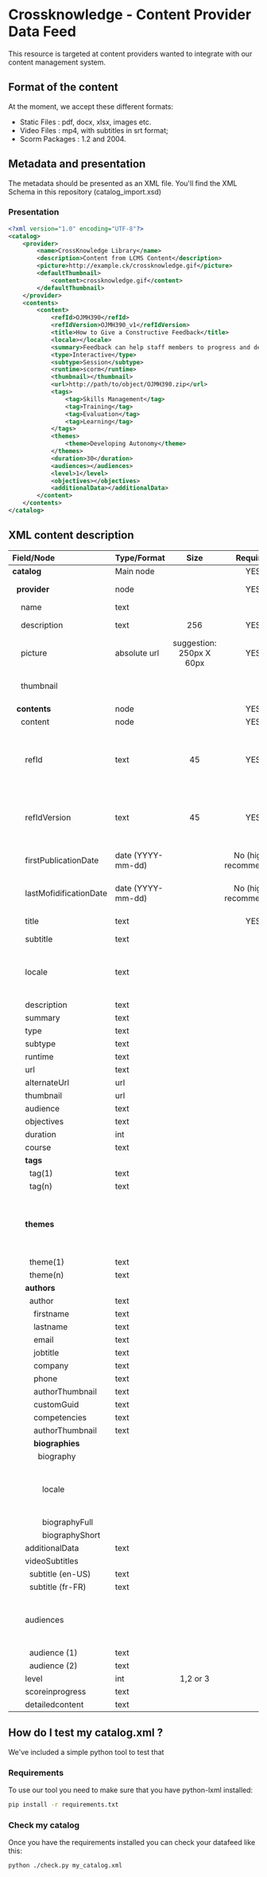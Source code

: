 Crossknowledge - Content Provider Data Feed
===========================================

This resource is targeted at content providers wanted to integrate with our
content management system.


Format of the content
---------------------

At the moment, we accept these different formats:
* Static Files : pdf, docx, xlsx, images etc.
*  Video Files : mp4, with subtitles in srt format;
*  Scorm Packages : 1.2 and 2004.

Metadata and presentation
-------------------------

The metadata should be presented as an XML file. You'll find the XML Schema in this repository (catalog\_import.xsd)

### Presentation
```xml
<?xml version="1.0" encoding="UTF-8"?>
<catalog>
	<provider>
		<name>CrossKnowledge Library</name>
		<description>Content from LCMS Content</description>
		<picture>http://example.ck/crossknowledge.gif</picture>
		<defaultThumbnail>
			<content>crossknowledge.gif</content>
		</defaultThumbnail>
	</provider>
	<contents>
		<content>
			<refId>OJMH390</refId>
			<refIdVersion>OJMH390_v1</refIdVersion>
			<title>How to Give a Constructive Feedback</title>
			<locale></locale>
			<summary>Feedback can help staff members to progress and develop their skills provided it is given in the right way. This session will show you how to identify common errors and the principles of constructive feedback.</summary>
			<type>Interactive</type>
			<subtype>Session</subtype>
			<runtime>scorm</runtime>
			<thumbnail></thumbnail>
			<url>http://path/to/object/OJMH390.zip</url>
			<tags>
				<tag>Skills Management</tag>
				<tag>Training</tag>
				<tag>Evaluation</tag>
				<tag>Learning</tag>
			</tags>
			<themes>
				<theme>Developing Autonomy</theme>
			</themes>
			<duration>30</duration>
			<audiences></audiences>
			<level>1</level>
			<objectives></objectives>
			<additionalData></additionalData>
		</content>
	</contents>
</catalog>
```

XML content description
------- 


|Field/Node|Type/Format|Size|Required|Description|
| :------- | :---- | :---: | :---: |:---|
|**catalog**                    |Main node||YES|
| &nbsp;&nbsp;**provider**                 |node||YES|Informations block about provider|
| &nbsp;&nbsp;&nbsp;&nbsp;name                       |text|||
| &nbsp;&nbsp;&nbsp;&nbsp;description                |text|256|YES|	Short description about company, content, etc|
| &nbsp;&nbsp;&nbsp;&nbsp;picture                    |absolute url|suggestion: 250px X 60px|YES|Path to logotipo/image. Eg: someurl.com/mylogo.png
| &nbsp;&nbsp;&nbsp;&nbsp;thumbnail                  ||||	Image which represent the provider, like logo, symbol, etc.
| &nbsp;&nbsp;**contents**                 |node||YES|
| &nbsp;&nbsp;&nbsp;&nbsp;content                    |node||YES|For each content
| &nbsp;&nbsp;&nbsp;&nbsp;&nbsp;&nbsp;refId                    |text|45|YES|Reference ID. Must be unique for all versions of content. Eg: AB22 . The refid represents the content in all languages and versions available.
| &nbsp;&nbsp;&nbsp;&nbsp;&nbsp;&nbsp;refIdVersion             |text        |    45 |YES     | Reference ID Version. Represent version of content. Eg: AB22 English v1, AB22 Spanish v2, etc.
| &nbsp;&nbsp;&nbsp;&nbsp;&nbsp;&nbsp;firstPublicationDate     |date (YYYY-mm-dd) || No (highly recommended)|First publication date. Creation date to help versions control.
| &nbsp;&nbsp;&nbsp;&nbsp;&nbsp;&nbsp;lastMofidificationDate 	|	date (YYYY-mm-dd)	||	No (highly recommended)	|	First publication date. Creation date to help versions control.
| &nbsp;&nbsp;&nbsp;&nbsp;&nbsp;&nbsp;title 					          |	text				||	YES						|	Do not must be unique, but highly recommended
| &nbsp;&nbsp;&nbsp;&nbsp;&nbsp;&nbsp;subtitle 				        |	text				||							|
| &nbsp;&nbsp;&nbsp;&nbsp;&nbsp;&nbsp;locale 					        |	text				||							|	Language of content. Better if uses the language-Country format. Eg: en-US, fr-FR, etc.
| &nbsp;&nbsp;&nbsp;&nbsp;&nbsp;&nbsp;description 				      |	text				||							|
| &nbsp;&nbsp;&nbsp;&nbsp;&nbsp;&nbsp;summary 					        |	text				||							|
| &nbsp;&nbsp;&nbsp;&nbsp;&nbsp;&nbsp;type						          |	text				||							|
| &nbsp;&nbsp;&nbsp;&nbsp;&nbsp;&nbsp;subtype					        |	text				||							|
| &nbsp;&nbsp;&nbsp;&nbsp;&nbsp;&nbsp;runtime					        |	text				||							|
| &nbsp;&nbsp;&nbsp;&nbsp;&nbsp;&nbsp;url						          |	text				||							|
| &nbsp;&nbsp;&nbsp;&nbsp;&nbsp;&nbsp;alternateUrl				      |	url					||							|
| &nbsp;&nbsp;&nbsp;&nbsp;&nbsp;&nbsp;thumbnail				        |	url					||							|
| &nbsp;&nbsp;&nbsp;&nbsp;&nbsp;&nbsp;audience					        |	text				||							|
| &nbsp;&nbsp;&nbsp;&nbsp;&nbsp;&nbsp;objectives				        |	text				||							|
| &nbsp;&nbsp;&nbsp;&nbsp;&nbsp;&nbsp;duration					        |	int					||							|	In minutes Eg. 10,20,etc.
| &nbsp;&nbsp;&nbsp;&nbsp;&nbsp;&nbsp;course					          |	text				||							|
| &nbsp;&nbsp;&nbsp;&nbsp;&nbsp;&nbsp;**tags**					        |						  ||							|	One or more
| &nbsp;&nbsp;&nbsp;&nbsp;&nbsp;&nbsp;&nbsp;&nbsp;tag(1)					        |	text				||							|
| &nbsp;&nbsp;&nbsp;&nbsp;&nbsp;&nbsp;&nbsp;&nbsp;tag(n)					        |	text				||							|
| &nbsp;&nbsp;&nbsp;&nbsp;&nbsp;&nbsp;**themes**				        |						  ||							|	One or more themes, can be separated by comma(,). If the content have a categorization, this place can be used for it.
| &nbsp;&nbsp;&nbsp;&nbsp;&nbsp;&nbsp;&nbsp;&nbsp;theme(1)				        |	text				||							|
| &nbsp;&nbsp;&nbsp;&nbsp;&nbsp;&nbsp;&nbsp;&nbsp;theme(n)				        |	text				||							|
| &nbsp;&nbsp;&nbsp;&nbsp;&nbsp;&nbsp;**authors**				      |						  ||							|	One or more
| &nbsp;&nbsp;&nbsp;&nbsp;&nbsp;&nbsp;&nbsp;&nbsp;author					        |	text				||							|
| &nbsp;&nbsp;&nbsp;&nbsp;&nbsp;&nbsp;&nbsp;&nbsp;&nbsp;&nbsp;firstname			      |	text				||							|
| &nbsp;&nbsp;&nbsp;&nbsp;&nbsp;&nbsp;&nbsp;&nbsp;&nbsp;&nbsp;lastname				      |	text				||							|
| &nbsp;&nbsp;&nbsp;&nbsp;&nbsp;&nbsp;&nbsp;&nbsp;&nbsp;&nbsp;email				        |	text				||							|
| &nbsp;&nbsp;&nbsp;&nbsp;&nbsp;&nbsp;&nbsp;&nbsp;&nbsp;&nbsp;jobtitle				      |	text				||							|
| &nbsp;&nbsp;&nbsp;&nbsp;&nbsp;&nbsp;&nbsp;&nbsp;&nbsp;&nbsp;company				      |	text				||							|
| &nbsp;&nbsp;&nbsp;&nbsp;&nbsp;&nbsp;&nbsp;&nbsp;&nbsp;&nbsp;phone				        |	text				||							|
| &nbsp;&nbsp;&nbsp;&nbsp;&nbsp;&nbsp;&nbsp;&nbsp;&nbsp;&nbsp;authorThumbnail		  |	text				||							|
| &nbsp;&nbsp;&nbsp;&nbsp;&nbsp;&nbsp;&nbsp;&nbsp;&nbsp;&nbsp;customGuid			      |	text				||							|
| &nbsp;&nbsp;&nbsp;&nbsp;&nbsp;&nbsp;&nbsp;&nbsp;&nbsp;&nbsp;competencies			    |	text				||							|
| &nbsp;&nbsp;&nbsp;&nbsp;&nbsp;&nbsp;&nbsp;&nbsp;&nbsp;&nbsp;authorThumbnail		  |	text				||							|
| &nbsp;&nbsp;&nbsp;&nbsp;&nbsp;&nbsp;&nbsp;&nbsp;&nbsp;&nbsp;**biographies**		  |						  ||							|
| &nbsp;&nbsp;&nbsp;&nbsp;&nbsp;&nbsp;&nbsp;&nbsp;&nbsp;&nbsp;&nbsp;&nbsp;biography			    |						  ||							|	One or more
| &nbsp;&nbsp;&nbsp;&nbsp;&nbsp;&nbsp;&nbsp;&nbsp;&nbsp;&nbsp;&nbsp;&nbsp;&nbsp;&nbsp;locale			      |						  ||							|	Language of biography. Better if uses the language-Country format. Eg: en-US, fr-FR, etc.
| &nbsp;&nbsp;&nbsp;&nbsp;&nbsp;&nbsp;&nbsp;&nbsp;&nbsp;&nbsp;&nbsp;&nbsp;&nbsp;&nbsp;biographyFull	  |						  ||							|
| &nbsp;&nbsp;&nbsp;&nbsp;&nbsp;&nbsp;&nbsp;&nbsp;&nbsp;&nbsp;&nbsp;&nbsp;&nbsp;&nbsp;biographyShort	  |						  ||							|
| &nbsp;&nbsp;&nbsp;&nbsp;&nbsp;&nbsp;additionalData			      |	text				||							|
| &nbsp;&nbsp;&nbsp;&nbsp;&nbsp;&nbsp;videoSubtitles			      |						  ||							|
| &nbsp;&nbsp;&nbsp;&nbsp;&nbsp;&nbsp;&nbsp;&nbsp;subtitle (en-US)		    |	text				||							|	Eg: legend_en-US.srt
| &nbsp;&nbsp;&nbsp;&nbsp;&nbsp;&nbsp;&nbsp;&nbsp;subtitle (fr-FR)		    |	text				||							|	Eg: legend_fr-FR.srt
| &nbsp;&nbsp;&nbsp;&nbsp;&nbsp;&nbsp;audiences				        |						  ||							|	One or more audience, can be separated by comma (,). Eg: Leader, Senior manager, project manager, etc
| &nbsp;&nbsp;&nbsp;&nbsp;&nbsp;&nbsp;&nbsp;&nbsp;audience (1)			      |	text				||							|
| &nbsp;&nbsp;&nbsp;&nbsp;&nbsp;&nbsp;&nbsp;&nbsp;audience (2)			      |	text				||							|
| &nbsp;&nbsp;&nbsp;&nbsp;&nbsp;&nbsp;level					          |	int					|	  1,2 or 3  |	|
| &nbsp;&nbsp;&nbsp;&nbsp;&nbsp;&nbsp;scoreinprogress			    |	text				||							|
| &nbsp;&nbsp;&nbsp;&nbsp;&nbsp;&nbsp;detailedcontent			    |	text				||							|



How do I test my catalog.xml ?
------------------------------

We've included a simple python tool to test that

### Requirements

To use our tool you need to make sure that you have python-lxml installed:
```bash
pip install -r requirements.txt
```

### Check my catalog

Once you have the requirements installed you can check your datafeed like this:
```bash
python ./check.py my_catalog.xml
```



